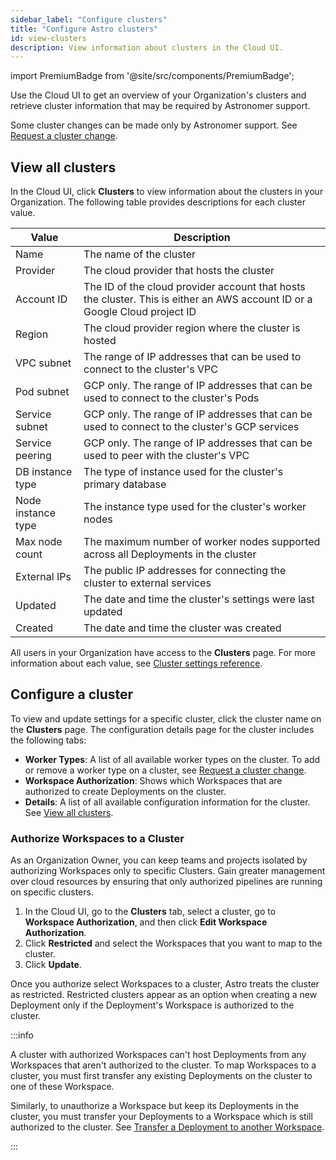 ```yaml
---
sidebar_label: "Configure clusters"
title: "Configure Astro clusters"
id: view-clusters
description: View information about clusters in the Cloud UI.
---
```


import PremiumBadge from '@site/src/components/PremiumBadge';

Use the Cloud UI to get an overview of your Organization's clusters and retrieve cluster information that may be required by Astronomer support.

Some cluster changes can be made only by Astronomer support. See [Request a cluster change](modify-cluster.md).

## View all clusters

In the Cloud UI, click **Clusters** to view information about the clusters in your Organization. The following table provides descriptions for each cluster value.

| Value              | Description                                                                                                                 |
| ------------------ | --------------------------------------------------------------------------------------------------------------------------- |
| Name               | The name of the cluster                                                                                                     |
| Provider           | The cloud provider that hosts the cluster                                                                            |
| Account ID         | The ID of the cloud provider account that hosts the cluster. This is either an AWS account ID or a Google Cloud project ID |
| Region             | The cloud provider region where the cluster is hosted                                                                       |
| VPC subnet         | The range of IP addresses that can be used to connect to the cluster's VPC                                                  |
| Pod subnet         | GCP only. The range of IP addresses that can be used to connect to the cluster's Pods                                       |
| Service subnet     | GCP only. The range of IP addresses that can be used to connect to the cluster's GCP services                               |
| Service peering    | GCP only. The range of IP addresses that can be used to peer with the cluster's VPC                                         |
| DB instance type   | The type of instance used for the cluster's primary database                                                                |
| Node instance type | The instance type used for the cluster's worker nodes                                                                       |
| Max node count     | The maximum number of worker nodes supported across all Deployments in the cluster                                          |
| External IPs       | The public IP addresses for connecting the cluster to external services                                                         |
| Updated            | The date and time the cluster's settings were last updated                                                                  |
| Created            | The date and time the cluster was created                                                                          |

All users in your Organization have access to the **Clusters** page. For more information about each value, see [Cluster settings reference](https://docs.astronomer.io/astro/category/cluster-settings).

## Configure a cluster

To view and update settings for a specific cluster, click the cluster name on the **Clusters** page. The configuration details page for the cluster includes the following tabs:

- **Worker Types**: A list of all available worker types on the cluster. To add or remove a worker type on a cluster, see [Request a cluster change](modify-cluster.md).
- **Workspace Authorization**: Shows which Workspaces that are authorized to create Deployments on the cluster.
- **Details**: A list of all available configuration information for the cluster. See [View all clusters](#view-all-clusters).

### Authorize Workspaces to a Cluster

<PremiumBadge />

As an Organization Owner, you can keep teams and projects isolated by authorizing Workspaces only to specific Clusters. Gain greater management over cloud resources by ensuring that only authorized pipelines are running on specific clusters.

1. In the Cloud UI, go to the **Clusters** tab, select a cluster, go to **Workspace Authorization**, and then click **Edit Workspace Authorization**.
2. Click **Restricted** and select the Workspaces that you want to map to the cluster. 
3. Click **Update**.

Once you authorize select Workspaces to a cluster, Astro treats the cluster as restricted. Restricted clusters appear as an option when creating a new Deployment only if the Deployment's Workspace is authorized to the cluster. 

:::info 

A cluster with authorized Workspaces can't host Deployments from any Workspaces that aren't authorized to the cluster. To map Workspaces to a cluster, you must first transfer any existing Deployments on the cluster to one of these Workspace.

Similarly, to unauthorize a Workspace but keep its Deployments in the cluster, you must transfer your Deployments to a Workspace which is still authorized to the cluster. See [Transfer a Deployment to another Workspace](configure-deployment-resources.md#transfer-a-deployment-to-another-workspace).

:::
